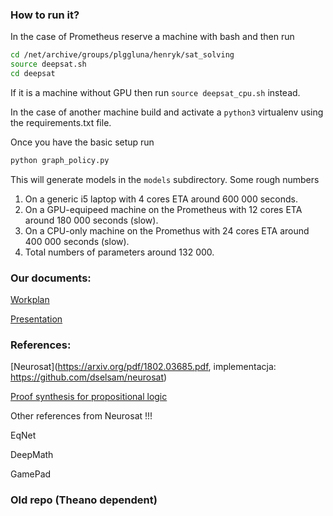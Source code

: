 ### How to run it?

In the case of Prometheus reserve a machine with bash and then run
```bash
cd /net/archive/groups/plggluna/henryk/sat_solving
source deepsat.sh
cd deepsat
```
If it is a machine without GPU then run `source deepsat_cpu.sh` instead. 

In the case of another machine build and activate a `python3` virtualenv using the requirements.txt file.

Once you have the basic setup run

```bash
python graph_policy.py
```

This will generate models in the `models` subdirectory. Some rough numbers

1. On a generic i5 laptop with 4 cores ETA around 600 000 seconds.
2. On a GPU-equipeed machine on the Prometheus with 12 cores ETA around 180 000 seconds (slow).
3. On a CPU-only machine on the Promethus with 24 cores ETA around 400 000 seconds (slow).  
4. Total numbers of parameters around 132 000. 

### Our documents:

[Workplan](https://docs.google.com/presentation/d/1VpJoB0SrUreXzPu6HHja7ToTuy7CJmTub-2Mg_Qr1d0/edit?usp=sharing)

[Presentation](https://docs.google.com/document/d/1pAdKJz3fwAE5MTa77yuZKy8FCkn_H04nxdJ0lbxpDTM/edit?usp=sharing)

### References:

[Neurosat](https://arxiv.org/pdf/1802.03685.pdf, implementacja: https://github.com/dselsam/neurosat)

[Proof synthesis for propositional logic](https://arxiv.org/abs/1805.11799)

Other references from Neurosat !!!

EqNet

DeepMath 

GamePad



### Old repo (Theano dependent)


